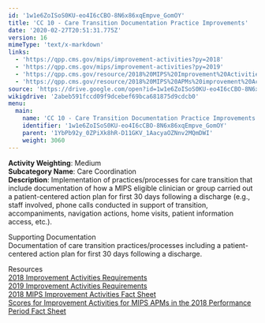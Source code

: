 ```yaml
---
id: '1w1e6ZoISoS0KU-eo4I6cCBO-8N6x86xqEmpve_GomOY'
title: 'CC 10 - Care Transition Documentation Practice Improvements'
date: '2020-02-27T20:51:31.775Z'
version: 16
mimeType: 'text/x-markdown'
links:
  - 'https://qpp.cms.gov/mips/improvement-activities?py=2018'
  - 'https://qpp.cms.gov/mips/improvement-activities?py=2019'
  - 'https://qpp.cms.gov/resource/2018%20MIPS%20Improvement%20Activities%20Fact%20Sheet'
  - 'https://qpp.cms.gov/resource/2018%20MIPS%20APMs%20improvement%20Activities%20scores%20fact%20sheet'
source: 'https://drive.google.com/open?id=1w1e6ZoISoS0KU-eo4I6cCBO-8N6x86xqEmpve_GomOY'
wikigdrive: '2abeb591fccd09f9dcebef69bca681875d9cdcb0'
menu:
  main:
    name: 'CC 10 - Care Transition Documentation Practice Improvements'
    identifier: '1w1e6ZoISoS0KU-eo4I6cCBO-8N6x86xqEmpve_GomOY'
    parent: '1YbPb92y_0ZPiXk8hR-D11GKV_1AacyaOZNnv2MQmDWI'
    weight: 3060
---
```





**Activity Weighting**: Medium  
**Subcategory Name**: Care Coordination  
**Description**: Implementation of practices/processes for care transition that include documentation of how a MIPS eligible clinician or group carried out a patient-centered action plan for first 30 days following a discharge (e.g., staff involved, phone calls conducted in support of transition, accompaniments, navigation actions, home visits, patient information access, etc.).




Supporting Documentation  
Documentation of care transition practices/processes including a patient-centered action plan for first 30 days following a discharge.




Resources  
[2018 Improvement Activities Requirements](https://qpp.cms.gov/mips/improvement-activities?py=2018)  
[2019 Improvement Activities Requirements](https://qpp.cms.gov/mips/improvement-activities?py=2019)  
[2018 MIPS Improvement Activities Fact Sheet](https://qpp.cms.gov/resource/2018%20MIPS%20Improvement%20Activities%20Fact%20Sheet)  
[Scores for Improvement Activities for MIPS APMs in the 2018 Performance Period Fact Sheet](https://qpp.cms.gov/resource/2018%20MIPS%20APMs%20improvement%20Activities%20scores%20fact%20sheet)

